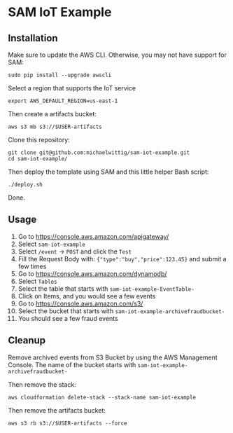 # SAM IoT Example

## Installation

Make sure to update the AWS CLI. Otherwise, you may not have support for SAM:

```
sudo pip install --upgrade awscli
```

Select a region that supports the IoT service

```
export AWS_DEFAULT_REGION=us-east-1
```

Then create a artifacts bucket:

```
aws s3 mb s3://$USER-artifacts
```

Clone this repository:

```
git clone git@github.com:michaelwittig/sam-iot-example.git
cd sam-iot-example/
```

Then deploy the template using SAM and this little helper Bash script:

```
./deploy.sh
```

Done.

## Usage

1. Go to https://console.aws.amazon.com/apigateway/ 
2. Select `sam-iot-example`
3. Select `/event` -> `POST` and click the `Test`
4. Fill the Request Body with: `{"type":"buy","price":123.45}` and submit a few times
5. Go to https://console.aws.amazon.com/dynamodb/
6. Select `Tables`
7. Select the table that starts with `sam-iot-example-EventTable-`
8. Click on Items, and you would see a few events
9. Go to https://console.aws.amazon.com/s3/
10. Select the bucket that starts with `sam-iot-example-archivefraudbucket-`
11. You should see a few fraud events

## Cleanup

Remove archived events from S3 Bucket by using the AWS Management Console. The name of the bucket starts with `sam-iot-example-archivefraudbucket-`

Then remove the stack:

```
aws cloudformation delete-stack --stack-name sam-iot-example
```

Then remove the artifacts bucket:

```
aws s3 rb s3://$USER-artifacts --force
```